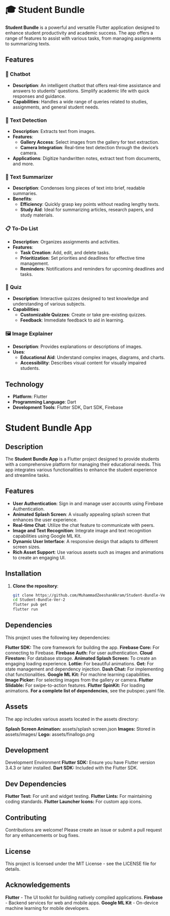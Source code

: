 # 🎓 Student Bundle

**Student Bundle** is a powerful and versatile Flutter application designed to enhance student productivity and academic success. The app offers a range of features to assist with various tasks, from managing assignments to summarizing texts.

## Features

### 🤖 Chatbot
- **Description**: An intelligent chatbot that offers real-time assistance and answers to students' questions. Simplify academic life with quick responses and guidance.
- **Capabilities**: Handles a wide range of queries related to studies, assignments, and general student needs.

### 📸 Text Detection
- **Description**: Extracts text from images.
- **Features**:
  - **Gallery Access**: Select images from the gallery for text extraction.
  - **Camera Integration**: Real-time text detection through the device’s camera.
- **Applications**: Digitize handwritten notes, extract text from documents, and more.

### 📝 Text Summarizer
- **Description**: Condenses long pieces of text into brief, readable summaries.
- **Benefits**:
  - **Efficiency**: Quickly grasp key points without reading lengthy texts.
  - **Study Aid**: Ideal for summarizing articles, research papers, and study materials.

### 📋 To-Do List
- **Description**: Organizes assignments and activities.
- **Features**:
  - **Task Creation**: Add, edit, and delete tasks.
  - **Prioritization**: Set priorities and deadlines for effective time management.
  - **Reminders**: Notifications and reminders for upcoming deadlines and tasks.

### 🧠 Quiz
- **Description**: Interactive quizzes designed to test knowledge and understanding of various subjects.
- **Capabilities**:
  - **Customizable Quizzes**: Create or take pre-existing quizzes.
  - **Feedback**: Immediate feedback to aid in learning.

### 🖼️ Image Explainer
- **Description**: Provides explanations or descriptions of images.
- **Uses**:
  - **Educational Aid**: Understand complex images, diagrams, and charts.
  - **Accessibility**: Describes visual content for visually impaired students.

## Technology

- **Platform**: Flutter
- **Programming Language**: Dart
- **Development Tools**: Flutter SDK, Dart SDK, Firebase 

# Student Bundle App

## Description
The **Student Bundle App** is a Flutter project designed to provide students with a comprehensive platform for managing their educational needs. This app integrates various functionalities to enhance the student experience and streamline tasks.

## Features
- **User Authentication**: Sign in and manage user accounts using Firebase Authentication.
- **Animated Splash Screen**: A visually appealing splash screen that enhances the user experience.
- **Real-time Chat**: Utilize the chat feature to communicate with peers.
- **Image and Text Recognition**: Integrate image and text recognition capabilities using Google ML Kit.
- **Dynamic User Interface**: A responsive design that adapts to different screen sizes.
- **Rich Asset Support**: Use various assets such as images and animations to create an engaging UI.

## Installation
1. **Clone the repository**:
   ```bash
   git clone https://github.com/MuhammadZeeshanAkram/Student-Bundle-Ver-2.git
   cd Student-Bundle-Ver-2
   flutter pub get
   flutter run

## Dependencies
This project uses the following key dependencies:

**Flutter SDK:** The core framework for building the app.
**Firebase Core:** For connecting to Firebase.
**Firebase Auth:** For user authentication.
**Cloud Firestore:** For database storage.
**Animated Splash Screen:** To create an engaging loading experience.
**Lottie:** For beautiful animations.
**Get:** For state management and dependency injection.
**Dash Chat:** For implementing chat functionalities.
**Google ML Kit:** For machine learning capabilities.
**Image Picker:** For selecting images from the gallery or camera.
**Flutter Slidable:** For swipe-to-action features.
**Flutter SpinKit:** For loading animations.
**For a complete list of dependencies**, see the pubspec.yaml file.

## Assets
The app includes various assets located in the assets directory:

**Splash Screen Animation:** assets/splash screen.json
**Images:** Stored in assets/images/
**Logo:** assets/finallogo.png

## Development

Development Environment
**Flutter SDK:** Ensure you have Flutter version 3.4.3 or later installed.
**Dart SDK:** Included with the Flutter SDK.

## Dev Dependencies

**Flutter Test:** For unit and widget testing.
**Flutter Lints:** For maintaining coding standards.
**Flutter Launcher Icons:** For custom app icons.

## Contributing
Contributions are welcome! Please create an issue or submit a pull request for any enhancements or bug fixes.

## License
This project is licensed under the MIT License - see the LICENSE file for details.

## Acknowledgements
**Flutter** - The UI toolkit for building natively compiled applications.
**Firebase** - Backend services for web and mobile apps.
**Google ML Kit** - On-device machine learning for mobile developers.
